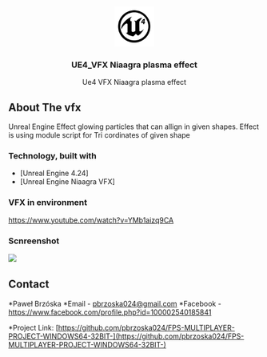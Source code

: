 


<!-- PROJECT LOGO -->
<p align="center">
 
<br />
<p align="center">
  <a href="https://github.com/pbrzoska024/FPS-MULTIPLAYER-PROJECT-WINDOWS64-32BIT-">
  </a>
  <img src="/logo.png" alt="Logo" width="80" height="80">
  <h3 align="center">UE4_VFX Niaagra plasma effect</h3>

  <p align="center">
Ue4 VFX Niaagra plasma effect
   




<!-- ABOUT THE REPO -->
## About The vfx

Unreal Engine Effect glowing particles
that can allign in given shapes.
Effect is using module script for Tri cordinates of given shape



### Technology, built with

* [Unreal Engine 4.24]
* [Unreal Engine Niaagra VFX]


### VFX in environment ###

https://www.youtube.com/watch?v=YMb1aizq9CA


### Scnreenshot

![](HighresScreenshot00012.png)


## Contact

*Paweł Brzóska
*Email - pbrzoska024@gmail.com
*Facebook - https://www.facebook.com/profile.php?id=100002540185841

*Project Link: [https://github.com/pbrzoska024/FPS-MULTIPLAYER-PROJECT-WINDOWS64-32BIT-](https://github.com/pbrzoska024/FPS-MULTIPLAYER-PROJECT-WINDOWS64-32BIT-)



















